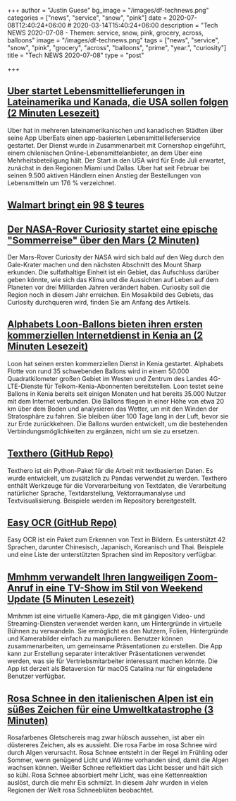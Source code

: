+++
author = "Justin Guese"
bg_image = "/images/df-technews.png"
categories = ["news", "service", "snow", "pink"]
date = 2020-07-08T12:40:24+06:00 # 2020-03-14T15:40:24+06:00
description = "Tech NEWS 2020-07-08 - Themen: service, snow, pink, grocery, across, balloons"
image = "/images/df-technews.png"
tags = ["news", "service", "snow", "pink", "grocery", "across", "balloons", "prime", "year.", "curiosity"]
title = "Tech NEWS 2020-07-08"
type = "post"

+++

## [Uber startet Lebensmittellieferungen in Lateinamerika und Kanada, die USA sollen folgen (2 Minuten Lesezeit)](https://www.reuters.com/article/us-uber-groceries-idUSKBN2481LN/1/010001732debe5d6-0d5ca683-97dc-4318-a9b1-c296dbbcd96c-000000/sGlcYJ4Icv4iV-7JcBwp-qNtWtUwAx0gsURBksspEEs=148)

 Uber hat in mehreren lateinamerikanischen und kanadischen Städten über seine App UberEats einen app-basierten Lebensmittellieferservice gestartet. Der Dienst wurde in Zusammenarbeit mit Cornershop eingeführt, einem chilenischen Online-Lebensmittelanbieter, an dem Uber eine Mehrheitsbeteiligung hält. Der Start in den USA wird für Ende Juli erwartet, zunächst in den Regionen Miami und Dallas. Uber hat seit Februar bei seinen 9.500 aktiven Händlern einen Anstieg der Bestellungen von Lebensmitteln um 176 % verzeichnet.

## [Walmart bringt ein 98 $ teures](https://www.geekwire.com/2020/walmart-launch-98-year-amazon-prime-competitor-grocery-deliveries-perks//1/010001732debe5d6-0d5ca683-97dc-4318-a9b1-c296dbbcd96c-000000/tbOBlSyip6RM83bUsyPiUjTHBf47VfCXFoEpi7hmNN0=148)



## [Der NASA-Rover Curiosity startet eine epische "Sommerreise" über den Mars (2 Minuten)](https://www.cnet.com/news/nasa-mars-curiosity-rover-starts-epic-summer-road-trip-across-red-planet/1/010001732debe5d6-0d5ca683-97dc-4318-a9b1-c296dbbcd96c-000000/b5-JLowFIiHGdegmFOVx0kvigIzngJdAKv_8lZaw67Y=148)

 Der Mars-Rover Curiosity der NASA wird sich bald auf den Weg durch den Gale-Krater machen und den nächsten Abschnitt des Mount Sharp erkunden. Die sulfathaltige Einheit ist ein Gebiet, das Aufschluss darüber geben könnte, wie sich das Klima und die Aussichten auf Leben auf dem Planeten vor drei Milliarden Jahren verändert haben. Curiosity soll die Region noch in diesem Jahr erreichen. Ein Mosaikbild des Gebiets, das Curiosity durchqueren wird, finden Sie am Anfang des Artikels.

## [Alphabets Loon-Ballons bieten ihren ersten kommerziellen Internetdienst in Kenia an (2 Minuten Lesezeit)](https://www.theverge.com/2020/7/7/21315961/alphabet-loon-balloons-internet-kenya-telkom-4g-remote-areas?scrolla=5eb6d68b7fedc32c19ef33b4/1/010001732debe5d6-0d5ca683-97dc-4318-a9b1-c296dbbcd96c-000000/vP0G4SAbeSHUFBD0ddwpwEccDHO78gXN-hxZAAME7f4=148)

 Loon hat seinen ersten kommerziellen Dienst in Kenia gestartet. Alphabets Flotte von rund 35 schwebenden Ballons wird in einem 50.000 Quadratkilometer großen Gebiet im Westen und Zentrum des Landes 4G-LTE-Dienste für Telkom-Kenia-Abonnenten bereitstellen. Loon testet seine Ballons in Kenia bereits seit einigen Monaten und hat bereits 35.000 Nutzer mit dem Internet verbunden. Die Ballons fliegen in einer Höhe von etwa 20 km über dem Boden und analysieren das Wetter, um mit den Winden der Stratosphäre zu fahren. Sie bleiben über 100 Tage lang in der Luft, bevor sie zur Erde zurückkehren. Die Ballons wurden entwickelt, um die bestehenden Verbindungsmöglichkeiten zu ergänzen, nicht um sie zu ersetzen.

## [Texthero (GitHub Repo)](https://github.com/jbesomi/texthero/1/010001732debe5d6-0d5ca683-97dc-4318-a9b1-c296dbbcd96c-000000/j9Nn9ncYym2JLO9yBgHHxfsYHFM5SqMSYOpUD0ALhAo=148)

 Texthero ist ein Python-Paket für die Arbeit mit textbasierten Daten. Es wurde entwickelt, um zusätzlich zu Pandas verwendet zu werden. Texthero enthält Werkzeuge für die Vorverarbeitung von Textdaten, die Verarbeitung natürlicher Sprache, Textdarstellung, Vektorraumanalyse und Textvisualisierung. Beispiele werden im Repository bereitgestellt.

## [Easy OCR (GitHub Repo)](https://github.com/JaidedAI/EasyOCR/1/010001732debe5d6-0d5ca683-97dc-4318-a9b1-c296dbbcd96c-000000/2f2NqZCeH0XE8Y2TscB9vChYk-W3VPfLeYNyrtvBf1g=148)

 Easy OCR ist ein Paket zum Erkennen von Text in Bildern. Es unterstützt 42 Sprachen, darunter Chinesisch, Japanisch, Koreanisch und Thai. Beispiele und eine Liste der unterstützten Sprachen sind im Repository verfügbar.

## [Mmhmm verwandelt Ihren langweiligen Zoom-Anruf in eine TV-Show im Stil von Weekend Update (5 Minuten Lesezeit)](https://www.theverge.com/2020/7/7/21314035/mmhmm-personal-video-presence-beta-phil-libin-sequoia-app?scrolla=5eb6d68b7fedc32c19ef33b4/1/010001732debe5d6-0d5ca683-97dc-4318-a9b1-c296dbbcd96c-000000/-5IjAhs-WxQKPjuDtTYOuwtOm2lUQX4MwATPvH0d86U=148)

 Mmhmm ist eine virtuelle Kamera-App, die mit gängigen Video- und Streaming-Diensten verwendet werden kann, um Hintergründe in virtuelle Bühnen zu verwandeln. Sie ermöglicht es den Nutzern, Folien, Hintergründe und Kamerabilder einfach zu manipulieren. Benutzer können zusammenarbeiten, um gemeinsame Präsentationen zu erstellen. Die App kann zur Erstellung separater interaktiver Präsentationen verwendet werden, was sie für Vertriebsmitarbeiter interessant machen könnte. Die App ist derzeit als Betaversion für macOS Catalina nur für eingeladene Benutzer verfügbar.

## [Rosa Schnee in den italienischen Alpen ist ein süßes Zeichen für eine Umweltkatastrophe (3 Minuten)](https://earther.gizmodo.com/pink-snow-in-the-italian-alps-is-a-cute-sign-of-environ-1844279404/1/010001732debe5d6-0d5ca683-97dc-4318-a9b1-c296dbbcd96c-000000/8SzvbESx9YHag9uf9XsgGRv9YWxWlzwVb2d8OOlC5RI=148)

 Rosafarbenes Gletschereis mag zwar hübsch aussehen, ist aber ein düstereres Zeichen, als es aussieht. Die rosa Farbe im rosa Schnee wird durch Algen verursacht. Rosa Schnee entsteht in der Regel im Frühling oder Sommer, wenn genügend Licht und Wärme vorhanden sind, damit die Algen wachsen können. Weißer Schnee reflektiert das Licht besser und hält sich so kühl. Rosa Schnee absorbiert mehr Licht, was eine Kettenreaktion auslöst, durch die mehr Eis schmilzt. In diesem Jahr wurden in vielen Regionen der Welt rosa Schneeblüten beobachtet.

